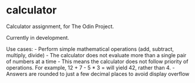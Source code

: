 # calculator
Calculator assignment, for The Odin Project.

Currently in development.

Use cases:
    - Perform simple mathematical operations (add, subtract, multiply, divide)
    - The calculator does not evaluate more than a single pair of numbers at a time
    - This means the calculator does not follow priority of operations. For example, 
      12 + 7 - 5 * 3 = will yield 42, rather than 4.
    - Answers are rounded to just a few decimal places to avoid display overflow
